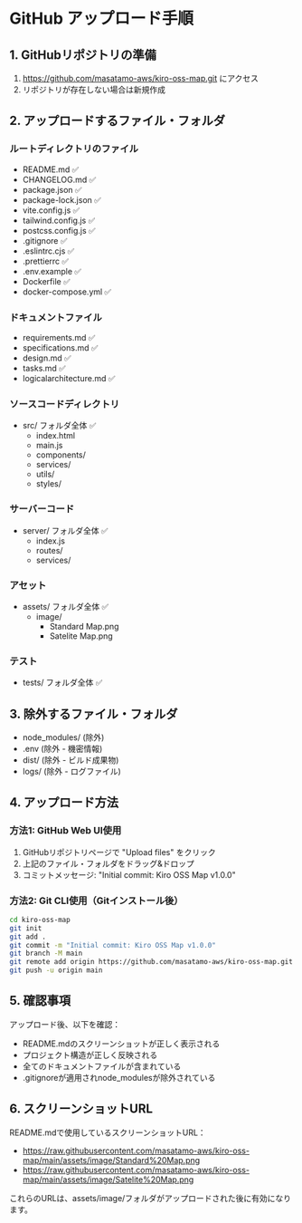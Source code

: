 # GitHub アップロード手順

## 1. GitHubリポジトリの準備

1. https://github.com/masatamo-aws/kiro-oss-map.git にアクセス
2. リポジトリが存在しない場合は新規作成

## 2. アップロードするファイル・フォルダ

### ルートディレクトリのファイル
- README.md ✅
- CHANGELOG.md ✅
- package.json ✅
- package-lock.json ✅
- vite.config.js ✅
- tailwind.config.js ✅
- postcss.config.js ✅
- .gitignore ✅
- .eslintrc.cjs ✅
- .prettierrc ✅
- .env.example ✅
- Dockerfile ✅
- docker-compose.yml ✅

### ドキュメントファイル
- requirements.md ✅
- specifications.md ✅
- design.md ✅
- tasks.md ✅
- logicalarchitecture.md ✅

### ソースコードディレクトリ
- src/ フォルダ全体 ✅
  - index.html
  - main.js
  - components/
  - services/
  - utils/
  - styles/

### サーバーコード
- server/ フォルダ全体 ✅
  - index.js
  - routes/
  - services/

### アセット
- assets/ フォルダ全体 ✅
  - image/
    - Standard Map.png
    - Satelite Map.png

### テスト
- tests/ フォルダ全体 ✅

## 3. 除外するファイル・フォルダ

- node_modules/ (除外)
- .env (除外 - 機密情報)
- dist/ (除外 - ビルド成果物)
- logs/ (除外 - ログファイル)

## 4. アップロード方法

### 方法1: GitHub Web UI使用
1. GitHubリポジトリページで "Upload files" をクリック
2. 上記のファイル・フォルダをドラッグ&ドロップ
3. コミットメッセージ: "Initial commit: Kiro OSS Map v1.0.0"

### 方法2: Git CLI使用（Gitインストール後）
```bash
cd kiro-oss-map
git init
git add .
git commit -m "Initial commit: Kiro OSS Map v1.0.0"
git branch -M main
git remote add origin https://github.com/masatamo-aws/kiro-oss-map.git
git push -u origin main
```

## 5. 確認事項

アップロード後、以下を確認：
- README.mdのスクリーンショットが正しく表示される
- プロジェクト構造が正しく反映される
- 全てのドキュメントファイルが含まれている
- .gitignoreが適用されnode_modulesが除外されている

## 6. スクリーンショットURL

README.mdで使用しているスクリーンショットURL：
- https://raw.githubusercontent.com/masatamo-aws/kiro-oss-map/main/assets/image/Standard%20Map.png
- https://raw.githubusercontent.com/masatamo-aws/kiro-oss-map/main/assets/image/Satelite%20Map.png

これらのURLは、assets/image/フォルダがアップロードされた後に有効になります。